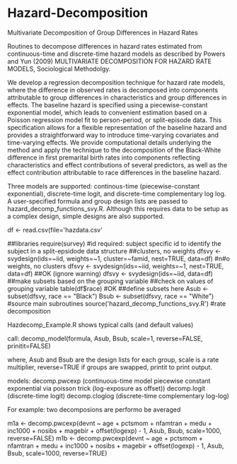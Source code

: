 # Hazard-Decomposition
Multivariate Decomposition of Group Differences in Hazard Rates

Routines to decompose differences in hazard rates estimated from continuous-time and discrete-time hazard models as described by Powers and Yun (2009) MULTIVARIATE DECOMPOSITION FOR HAZARD RATE MODELS, Sociological Methodolgy. 

We develop a regression decomposition technique for hazard rate models, where the difference in observed rates is decomposed into components attributable to group differences in characteristics and group differences in effects. The baseline hazard is specified using a piecewise-constant exponential model, which leads to convenient estimation based on a Poisson regression model fit to person-period, or split-episode data. This specification allows for a flexible representation of the baseline hazard and provides a straightforward way to introduce time-varying covariates and time-varying effects. We provide computational details underlying the method and apply the technique to the decomposition of the Black-White difference in first premarital birth rates into components reflecting characteristics and effect contributions of several predictors, as well as the effect contribution attributable to race differences in the baseline hazard.

Three models are supported: continous-time (piecewise-constant exponential), discrete-time logit, and discrete-time complementary log log. A user-specified formula and group design lists are passed to hazard_decomp_functions_svy.R. Although this requires data to be setup as a complex design, simple designs are also supported.

df <- read.csv(file='hazdata.csv'

##libraries
require(survey)
#id required: subject specific id to identify the subject in a split-epsidode data structure
##clusters, no weights 
dfsvy <- svydesign(ids=~iid, weights=~1, cluster=~famid, nest=TRUE, data=df)
#n#o weights, no clusters 
dfsvy <- svydesign(ids=~iid, weights=~1, nest=TRUE, data=df)
##OK (ignore warning)
dfsvy <- svydesign(ids=~iid, data=df)
##make subsets based on the grouping variable
##check on values of grouping variable
table(df$race) #OK
##define subsets here
Asub <- subset(dfsvy, race == "Black")
Bsub <- subset(dfsvy, race == "White")
#source main subroutines
source('hazard_decomp_functions_svy.R')
#rate decomposition

Hazdecomp_Example.R shows typical calls (and default values)

call: decomp_model(formula, Asub, Bsub, scale=1, reverse=FALSE, prinitit=FALSE)

where, Asub and Bsub are the design lists for each group, scale is a rate multiplier, reverse=TRUE if groups are swapped, printit to print output.

models: decomp.pwcexp  (continuous-time model piecewise constant exponential via poisson trick (log-exposure as offset))
        decomp.logit   (discrete-time logit)
        decomp.cloglog (discrete-time complementary log-log)
        
For example: two decomposions are performo be averaged

m1a <- decomp.pwcexp(devnt ~ age + pctsmom + nfamtran + medu + 
                      inc1000 + nosibs + magebir + offset(logexp) - 1,
                    Asub, Bsub, scale=1000, reverse=FALSE)
m1b <- decomp.pwcexp(devnt ~ age + pctsmom + nfamtran + medu + 
                       inc1000 + nosibs + magebir + offset(logexp) - 1,
                     Asub, Bsub, scale=1000, reverse=TRUE)




